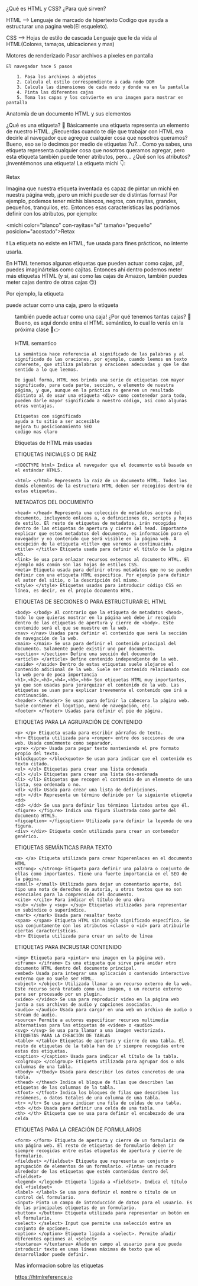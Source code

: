 ¿Qué es HTML y CSS? ¿Para qué sirven?

HTML --> Lenguaje de marcado de hipertexto
            Codigo que ayuda a estructurar una pagina web(El esqueleto).

CSS --> Hojas de estilo de cascada
            Lenguaje que le da vida al HTML(Colores, tama;os, ubicaciones y mas)

Motores de renderizado
    Pasar archivos a pixeles en pantalla

    El navegador hace 5 pasos

        1. Pasa los archivos a objetos
        2. Calcula el estilo correspondiente a cada nodo DOM
        3. Calcula las dimensiones de cada nodo y donde va en la pantalla
        4. Pinta las diferentes cajas
        5. Toma las capas y los convierte en una imagen para mostrar en pantalla


Anatomía de un documento HTML y sus elementos

¿Qué es una etiqueta? 🤔
Básicamente una etiqueta representa un elemento de nuestro HTML. ¿Recuerdas cuando te dije que trabajar con HTML era decirle al navegador que agregue cualquier cosa que nosotros queramos? Bueno, eso se lo decimos por medio de etiquetas 7u7.
.
Como ya sabes, una etiqueta representa cualquier cosa que nosotros queramos agregar, pero esta etiqueta también puede tener atributos, pero… ¿Qué son los atributos? ¡Inventémonos una etiqueta! La etiqueta michi 👇:

<michi>Retax</michi>

Imagina que nuestra etiqueta inventada es capaz de pintar un michi en nuestra página web, ¡pero un michi puede ser de distintas formas! Por ejemplo, podemos tener michis blancos, negros, con rayitas, grandes, pequeños, tranquilos, etc. Entonces esas características las podríamos definir con los atributos, por ejemplo:

<michi color="blanco" con-rayitas="sí" tamaño="pequeño" posicion="acostado">Retax</michi>

❗ La etiqueta <michi> no existe en HTML, fue usada para fines prácticos, no intente usarla.

En HTML tenemos algunas etiquetas que pueden actuar como cajas, ¡sí!, puedes imaginártelas como cajitas. Entonces ahí dentro podemos meter más etiquetas HTML (y sí, así como las cajas de Amazon, también puedes meter cajas dentro de otras cajas 😏)

Por ejemplo, la etiqueta <section> puede actuar como una caja, ¡pero la etiqueta <ul> también puede actuar como una caja! ¿Por qué tenemos tantas cajas? 🤔 Bueno, es aquí donde entra el HTML semántico, lo cual lo verás en la próxima clase 👀👉

HTML semantico

    La semántica hace referencia al significado de las palabras y al significado de las oraciones, por ejemplo, cuando leemos un texto coherente, que utiliza palabras y oraciones adecuadas y que le dan sentido a lo que leemos.

    De igual forma, HTML nos brinda una serie de etiquetas con mayor significado, para cada parte, sección, o elemento de nuestra página, y que, aunque en la práctica no generen un resultado distinto al de usar una etiqueta <div> como contenedor para todo, pueden darle mayor significado a nuestro código, así como algunas otras ventajas.

    Etiquetas con significado
    ayuda a tu sitio a ser accesible
    mejora tu posicionamiento SEO
    codigo mas claro


Etiquetas de HTML más usadas

ETIQUETAS INICIALES O DE RAÍZ

    <!DOCTYPE html> Indica al navegador que el documento está basado en el estándar HTML5.

    <html> </html> Representa la raíz de un documento HTML. Todos los demás elementos de la estructura HTML deben ser recogidos dentro de estas etiquetas.

METADATOS DEL DOCUMENTO

    <head> </head> Representa una colección de metadatos acerca del documento, incluyendo enlaces a, o definiciones de, scripts y hojas de estilo. El resto de etiquetas de metadatos, irán recogidas dentro de las etiquetas de apertura y cierre del head. Importante explicar que estos metadatos del documento, es información para el navegador y no contenido que será visible en la página web. A excepción de la etiqueta <title> que veremos a continuación.
    <title> </title> Etiqueta usada para definir el título de la página web.
    <link> Se usa para enlazar recursos externos al documento HTML. El ejemplo más común son las hojas de estilos CSS.
    <meta> Etiqueta usada para definir otros metadatos que no se pueden definir con una etiqueta HTML especifica. Por ejemplo para definir el autor del sitio, o la descripción del mismo.
    <style> </style> Etiquetas usadas para introducir código CSS en línea, es decir, en el propio documento HTML.

ETIQUETAS DE SECCIONES O PARA ESTRUCTURAR EL HTML

    <body> </body> Al contrario que la etiqueta de metadatos <head>, todo lo que quieras mostrar en la página web debe ir recogido dentro de las etiquetas de apertura y cierre de <body>. Este contenido será el que se muestre en la web.
    <nav> </nav> Usadas para definir el contenido que será la sección de navegación de la web.
    <main> </main> Se usa para definir el contenido principal del documento. Solamente puede existir uno por documento.
    <section> </section> Define una sección del documento
    <article> </article> Define contenido independiente de la web.
    <aside> </aside> Dentro de estas etiquetas suele alojarse el contenido adicional de la web. Suele ser contenido relacionado con la web pero de poca importancia
    <h1>,<h2>,<h3>,<h4>,<h5>,<h6> Son etiquetas HTML muy importantes, ya que son usadas para jerarquizar el contenido de la web. Las etiquetas se usan para explicar brevemente el contenido que irá a continuación.
    <header> </header> Se usan para definir la cabecera la página web. Suele contener el logotipo, menú de navegación, etc.
    <footer> </footer> Usadas para definir el pie de página.

ETIQUETAS PARA LA AGRUPACIÓN DE CONTENIDO

    <p> </p> Etiqueta usada para escribir párrafos de texto.
    <hr> Etiqueta utilizada para «romper» entre dos secciones de una web. Usada comúnmente como separador.
    <pre> </pre> Usada para pegar texto manteniendo el pre formato propio del texto.
    <blockquote> </blockquote> Se usan para indicar que el contenido es texto citado.
    <ol> </ol> Etiquetas para crear una lista ordenada
    <ul> </ul> Etiquetas para crear una lista des-ordenada
    <li> </li> Etiquetas que recogen el contenido de un elemento de una lista, sea ordenada o no.
    <dl> </dl> Usada para crear una lista de definiciones.
    <dt> </dt> Representa un término definido por la siguiente etiqueta <dd>
    <dd> </dd> Se usa para definir los términos listados antes que él.
    <figure> </figure> Indica una figura ilustrada como parte del documento HTML5.
    <figcaption> </figcaption> Utilizada para definir la leyenda de una figura.
    <div> </div> Etiqueta común utilizada para crear un contenedor genérico.

ETIQUETAS SEMÁNTICAS PARA TEXTO

    <a> </a> Etiqueta utilizada para crear hiperenlaces en el documento HTML
    <strong> </strong> Etiqueta para definir una palabra o conjunto de ellas como importantes. Tiene una fuerte importancia en el SEO de la página.
    <small> </small> Utilizada para dejar un comentario aparte, del tipo una nota de derechos de autoría, u otros textos que no son esenciales para la comprensión del documento.
    <cite> </cite> Para indicar el título de una obra
    <sub> </sub> y <sup> </sup> Etiquetas utilizadas para representar un subíndice o superíndice.
    <mark> </mark> Usada para resaltar texto
    <span> </span> Etiqueta HTML sin ningún significado específico. Se usa conjuntamente con los atributos «class» o «id» para atribuirle ciertas características.
    <br> Etiqueta utilizada para crear un salto de línea

ETIQUETAS PARA INCRUSTAR CONTENIDO

    <img> Etiqueta para «pintar» una imagen en la página web.
    <iframe> </iframe> Es una etiqueta que sirve para anidar otro documento HTML dentro del documento principal.
    <embed> Usada para integrar una aplicación o contenido interactivo externo que no suele ser HTML.
    <object> </object> Utilizada llamar a un recurso externo de la web. Este recurso será tratado como una imagen, o un recurso externo para ser procesado por un plugin.
    <video> </video> Se usa para reproducir video en la página web junto a sus archivos de audio y capciones asociadas.
    <audio> </audio> Usada para cargar en una web un archivo de audio o stream de audio.
    <source> Permite a autores especificar recursos multimedia alternativos para las etiquetas de <video> o <audio>
    <svg> </svg> Se usa para llamar a una imagen vectorizada.
    ETIQUETAS PARA LA CREACIÓN DE TABLAS
    <table> </table> Etiquetas de apertura y cierre de una tabla. El resto de etiquetas de la tabla han de ir siempre recogidas entre estas dos etiquetas.
    <caption> </caption> Usada para indicar el título de la tabla.
    <colgroup> </colgroup> Etiqueta utilizada para agrupar dos o más columnas de una tabla.
    <tbody> </tbody> Usada para describir los datos concretos de una tabla.
    <thead> </thead> Indica el bloque de filas que describen las etiquetas de las columnas de la tabla.
    <tfoot> </tfoot> Indica los bloques de filas que describen los resúmenes, o datos totales de una columna de una tabla.
    <tr> </tr> Se usa para indicar una fila de celdas de una tabla.
    <td> </td> Usada para definir una celda de una tabla.
    <th> </th> Etiqueta que se usa para definir el encabezado de una celda

ETIQUETAS PARA LA CREACIÓN DE FORMULARIOS

    <form> </form> Etiqueta de apertura y cierre de un formulario de una página web. El resto de etiquetas de formulario deben ir siempre recogidas entre estas etiquetas de apertura y cierre de formulario.
    <fieldset> </fieldset> Etiqueta que representa un conjunto o agrupación de elementos de un formulario. «Pinta» un recuadro alrededor de las etiquetas que estén contenidas dentro del <fieldset>
    <legend> </legend> Etiqueta ligada a <fieldset>. Indica el título del <fieldset>
    <label> </label> Se usa para definir el nombre o título de un control del formulario.
    <input> Pinta un campo de introducción de datos para el usuario. Es de las principales etiquetas de un formulario.
    <button> </button> Etiqueta utilizada para representar un botón en el formulario.
    <select> </select> Input que permite una selección entre un conjunto de opciones.
    <option> </option> Etiqueta ligada a <select>. Permite añadir diferentes opciones al <select>
    <textarea> </textarea> Añade un campo al usuario para que pueda introducir texto en unas líneas máximas de texto que el desarrollador puede definir.

Mas informacion sobre las etiquetas

https://htmlreference.io
